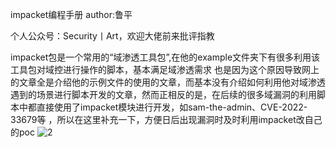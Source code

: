 impacket编程手册
author:鲁平

个人公众号：Security丨Art，欢迎大佬前来批评指教

impacket包是一个常用的“域渗透工具包”,在他的example文件夹下有很多利用该工具包对域控进行操作的脚本，基本满足域渗透需求 也是因为这个原因导致网上的文章全是介绍他的示例文件的使用的文章，而基本没有介绍如何利用他对域渗透遇到的场景进行脚本开发的文章，然而正相反的是，在后续的很多域漏洞的利用脚本中都直接使用了impacket模块进行开发，如sam-the-admin、CVE-2022-33679等 ，所以在这里补充一下，方便日后出现漏洞时及时利用impacket改自己的poc
![2](https://github.com/xzxxzzzz000/impacket-programming-manual/assets/24671887/2c9fd1fb-98f8-46c3-ad70-8d083e0a082b)

